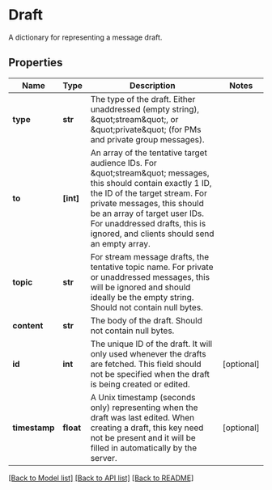 # Draft

A dictionary for representing a message draft. 

## Properties
Name | Type | Description | Notes
------------ | ------------- | ------------- | -------------
**type** | **str** | The type of the draft. Either unaddressed (empty string), \&quot;stream\&quot;, or \&quot;private\&quot; (for PMs and private group messages).  | 
**to** | **[int]** | An array of the tentative target audience IDs. For \&quot;stream\&quot; messages, this should contain exactly 1 ID, the ID of the target stream. For private messages, this should be an array of target user IDs. For unaddressed drafts, this is ignored, and clients should send an empty array.  | 
**topic** | **str** | For stream message drafts, the tentative topic name. For private or unaddressed messages, this will be ignored and should ideally be the empty string. Should not contain null bytes.  | 
**content** | **str** | The body of the draft. Should not contain null bytes.  | 
**id** | **int** | The unique ID of the draft. It will only used whenever the drafts are fetched. This field should not be specified when the draft is being created or edited.  | [optional] 
**timestamp** | **float** | A Unix timestamp (seconds only) representing when the draft was last edited. When creating a draft, this key need not be present and it will be filled in automatically by the server.  | [optional] 

[[Back to Model list]](../README.md#documentation-for-models) [[Back to API list]](../README.md#documentation-for-api-endpoints) [[Back to README]](../README.md)



